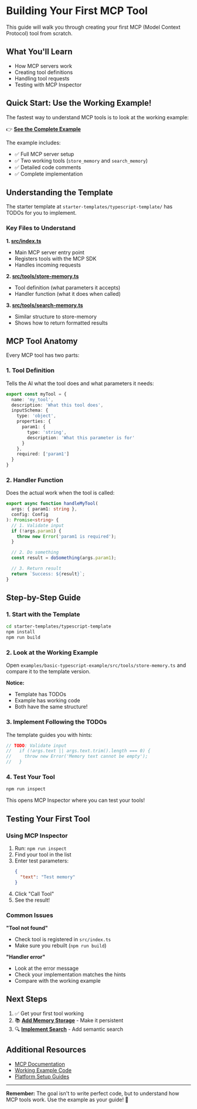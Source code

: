 # Building Your First MCP Tool

This guide will walk you through creating your first MCP (Model Context Protocol) tool from scratch.

## What You'll Learn

- How MCP servers work
- Creating tool definitions
- Handling tool requests
- Testing with MCP Inspector

## Quick Start: Use the Working Example!

The fastest way to understand MCP tools is to look at the working example:

👉 **[See the Complete Example](../examples/basic-typescript-example/)**

The example includes:
- ✅ Full MCP server setup
- ✅ Two working tools (`store_memory` and `search_memory`)
- ✅ Detailed code comments
- ✅ Complete implementation

## Understanding the Template

The starter template at `starter-templates/typescript-template/` has TODOs for you to implement.

### Key Files to Understand

**1. [src/index.ts](../starter-templates/typescript-template/src/index.ts)**
- Main MCP server entry point
- Registers tools with the MCP SDK
- Handles incoming requests

**2. [src/tools/store-memory.ts](../starter-templates/typescript-template/src/tools/store-memory.ts)**
- Tool definition (what parameters it accepts)
- Handler function (what it does when called)

**3. [src/tools/search-memory.ts](../starter-templates/typescript-template/src/tools/search-memory.ts)**
- Similar structure to store-memory
- Shows how to return formatted results

## MCP Tool Anatomy

Every MCP tool has two parts:

### 1. Tool Definition
Tells the AI what the tool does and what parameters it needs:

```typescript
export const myTool = {
  name: 'my_tool',
  description: 'What this tool does',
  inputSchema: {
    type: 'object',
    properties: {
      param1: { 
        type: 'string',
        description: 'What this parameter is for'
      }
    },
    required: ['param1']
  }
}
```

### 2. Handler Function
Does the actual work when the tool is called:

```typescript
export async function handleMyTool(
  args: { param1: string },
  config: Config
): Promise<string> {
  // 1. Validate input
  if (!args.param1) {
    throw new Error('param1 is required');
  }

  // 2. Do something
  const result = doSomething(args.param1);

  // 3. Return result
  return `Success: ${result}`;
}
```

## Step-by-Step Guide

### 1. Start with the Template

```bash
cd starter-templates/typescript-template
npm install
npm run build
```

### 2. Look at the Working Example

Open `examples/basic-typescript-example/src/tools/store-memory.ts` and compare it to the template version.

**Notice:**
- Template has TODOs
- Example has working code
- Both have the same structure!

### 3. Implement Following the TODOs

The template guides you with hints:
```typescript
// TODO: Validate input
//   if (!args.text || args.text.trim().length === 0) {
//     throw new Error('Memory text cannot be empty');
//   }
```

### 4. Test Your Tool

```bash
npm run inspect
```

This opens MCP Inspector where you can test your tools!

## Testing Your First Tool

### Using MCP Inspector

1. Run: `npm run inspect`
2. Find your tool in the list
3. Enter test parameters:
   ```json
   {
     "text": "Test memory"
   }
   ```
4. Click "Call Tool"
5. See the result!

### Common Issues

**"Tool not found"**
- Check tool is registered in `src/index.ts`
- Make sure you rebuilt (`npm run build`)

**"Handler error"**
- Look at the error message
- Check your implementation matches the hints
- Compare with the working example

## Next Steps

1. ✅ Get your first tool working
2. 📚 **[Add Memory Storage](04-memory-storage.md)** - Make it persistent
3. 🔍 **[Implement Search](05-semantic-search.md)** - Add semantic search

## Additional Resources

- [MCP Documentation](https://modelcontextprotocol.io/)
- [Working Example Code](../examples/basic-typescript-example/src/)
- [Platform Setup Guides](choosing-ai-platform.md)

---

**Remember:** The goal isn't to write perfect code, but to understand how MCP tools work. Use the example as your guide! 🚀
